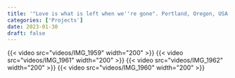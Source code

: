 ```yaml
---
title: '"Love is what is left when we''re gone". Portland, Oregon, USA'
categories: ['Projects']
date: 2023-01-30
draft: false
---
```


{{< video src="videos/IMG_1959" width="200" >}}
{{< video src="videos/IMG_1961" width="200" >}}
{{< video src="videos/IMG_1962" width="200" >}}
{{< video src="videos/IMG_1960" width="200" >}}
